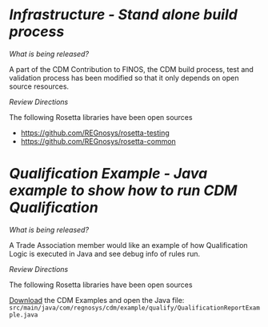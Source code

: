 # *Infrastructure - Stand alone build process*

_What is being released?_

A part of the CDM Contribution to FINOS, the CDM build process, test and validation process has been modified so that it only depends on open source resources.

_Review Directions_

The following Rosetta libraries have been open sources
- https://github.com/REGnosys/rosetta-testing
- https://github.com/REGnosys/rosetta-common

# *Qualification Example - Java example to show how to run CDM Qualification*

_What is being released?_

A Trade Association member would like an example of how Qualification Logic is executed in Java and see debug info of rules run. 

_Review Directions_

The following Rosetta libraries have been open sources


[Download](https://cdm.docs.rosetta-technology.io/source/download.html) the CDM Examples and open the Java file:  `src/main/java/com/regnosys/cdm/example/qualify/QualificationReportExample.java`
